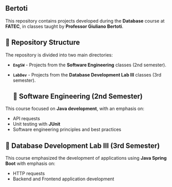 ## Bertoti

This repository contains projects developed during the **Database** course at **FATEC**, in classes taught by **Professor Giuliano Bertoti**.

## 📂 Repository Structure  

The repository is divided into two main directories:  

- **`EngSW`** - Projects from the **Software Engineering** classes (2nd semester).  
- **`LabDev`** - Projects from the **Database Development Lab III** classes (3rd semester).

  ## 📌 Software Engineering (2nd Semester)  

This course focused on **Java development**, with an emphasis on:  

- API requests
- Unit testing with **JUnit**  
- Software engineering principles and best practices

## 📌 Database Development Lab III (3rd Semester)  

This course emphasized the development of applications using **Java Spring Boot** with emphasis on:

- HTTP requests
- Backend and Frontend application development

